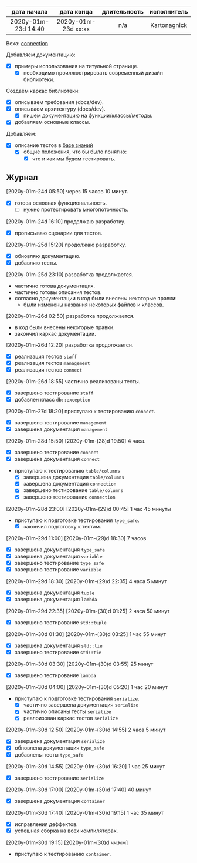 
| дата начала         |   дата конца        | длительность  | исполнитель  |
|:-------------------:|:-------------------:|:-------------:|:------------:|
| 2020y-01m-23d 14:40 | 2020y-01m-23d xx:xx | n/a           | Kartonagnick |

Веха: [connection](milestones/2021y-01m-23d-0001-connection.md)  

Добавляем документацию:  
  - [x] примеры использования на титульной странице.  
    - [x] необходимо проиллюстрировать 
          современный дизайн библиотеки.  

Создаём каркас библиотеки:  
  - [x] описываем требования (docs/dev).  
  - [x] описываем архитектуру (docs/dev).  
    - [x] пишем документацию на функции/классы/методы.  
  - [x] добавляем основные классы.  

Добавляем:  
  - [x] описание тестов в [базе знаний](https://github.com/Kartonagnick/knowledge)  
    - [x] общие положения, что бы было понятно:  
      - [x] что и как мы будем тестировать.  

Журнал  
------

[2020y-01m-24d 05:50] через 15 часов 10 минут.  
 - [x] готова основная функциональность.  
   - [ ] нужно протестировать многопоточность.  

[2020y-01m-24d 16:10] продолжаю разработку.  
  - [x] прописываю сценарии для тестов.  

[2020y-01m-25d 15:20] продолжаю разработку.  
  - [x] обновляю документацию.  
  - [x] добавляю тесты.  

[2020y-01m-25d 23:10] разработка продолжается.  
  - частично готова документация.  
  - частично готовы описания тестов.  
  - согласно документации в код были внесены некоторые правки:  
    - были изменены названия некоторых файлов и классов.  

[2020y-01m-26d 02:50] разработка продолжается.  
  - в код были внесены некоторые правки.  
  - закончил каркас документации.  

[2020y-01m-26d 12:20] разработка продолжается.  
  - [x] реализация тестов `staff`  
  - [x] реализация тестов `management`  
  - [x] реализация тестов `connect`  

[2020y-01m-26d 18:55] частично реализованы тесты.  
  - [x] завершено тестирование `staff`  
  - [x] добавлен класс `db::exception`  

[2020y-01m-27d 18:20] приступаю к тестированию `connect`.  
  - [x] завершено тестирование `management`  
  - [x] завершена документация `management`  

[2020y-01m-28d 15:50] [2020y-01m-(28)d 19:50] 4 часа.  
  - [x] завершено тестирование `connect`  
  - [x] завершена документация `connect`  
  - приступаю к тестированию `table/columns`  
    - [x] завершена документация `table/columns`  
    - [x] завершена документация `connection`  
    - [x] завершено тестирование `table/columns`  
    - [x] завершено тестирование `connection`  

[2020y-01m-28d 23:00] [2020y-01m-(29)d 00:45] 1 час 45 минуты  
  - приступаю к подготовке тестирования `type_safe`.  
    - [x] закончил подготовку к тестам.  

[2020y-01m-29d 11:00] [2020y-01m-(29)d 18:30] 7 часов  
  - [x] завершена документация `type_safe`  
  - [x] завершена документация `variable`  
  - [x] завершено тестирование `type_safe`  
  - [x] завершено тестирование `variable`  

[2020y-01m-29d 18:30] [2020y-01m-(29)d 22:35] 4 часа 5 минут  
  - [x] завершена документация `tuple`  
  - [x] завершена документация `lambda`  

[2020y-01m-29d 22:35] [2020y-01m-(30)d 01:25] 2 часа 50 минут  
  - [x] завершено тестирование `std::tuple`  

[2020y-01m-30d 01:30] [2020y-01m-(30)d 03:25] 1 час 55 минут  
  - [x] завершена документация `std::tie`  
  - [x] завершено тестирование `std::tie`  

[2020y-01m-30d 03:30] [2020y-01m-(30)d 03:55] 25 минут  
  - [x] завершено тестирование `lambda`  

[2020y-01m-30d 04:00] [2020y-01m-(30)d 05:20] 1 час 20 минут  
  - приступаю к подготовке тестирования `serialize`.  
    - [x] частично завершена документация `serialize`  
    - [x] частично описаны тесты `serialize`  
    - [x] реалоизован каркас тестов `serialize`  

[2020y-01m-30d 12:50] [2020y-01m-(30)d 14:55] 2 часа 5 минут  
  - [x] завершена документация `serialize`  
  - [x] обновлена документация `type_safe`  
  - [x] добавлены тесты `type_safe`  
  
[2020y-01m-30d 14:55] [2020y-01m-(30)d 16:20] 1 час 25 минут  
  - [x] завершено тестирование `serialize`  

[2020y-01m-30d 17:00] [2020y-01m-(30)d 17:40] 40 минут 
  - [x] завершена документация `container`  

[2020y-01m-30d 17:40] [2020y-01m-(30)d 19:15] 1 час 35 минут  
  - [x] исправления деффектов.  
  - [x] успешная сборка на всех компиляторах.  

[2020y-01m-30d 19:15] [2020y-01m-(30)d чч:мм]  
  - приступаю к тестированию `container`.  

